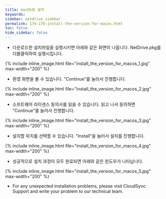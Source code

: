 ```yaml
---
title: macOS용 설치
keywords:
sidebar: netdrive_sidebar
permalink: 174-176-install-the-version-for-macos.html
toc: false
hide_sidebar: false
---
```


- 다운로드한 설치파일을 실행시키면 아래와 같은 화면이 나옵니다. NetDrive.pkg를 더블클릭하여 실행시킵니다.


{% include inline_image.html file="install_the_version_for_macos_1.jpg" max-width="200" %}


- 환영 화면을 볼 수 있습니다. "Continue"를 눌러서 진행합니다.

    
{% include inline_image.html file="install_the_version_for_macos_2.jpg" max-width="200" %}


- 소프트웨어 라이센스 동의서를 읽을 수 있습니다. 읽고 나서 동의하면 "Continue"를 눌러서 진행합니다.


{% include inline_image.html file="install_the_version_for_macos_3.jpg" max-width="200" %}


- 설치할 위치를 선택할 수 있습니다. "Install"을 눌러서 설치를 진행합니다.


{% include inline_image.html file="install_the_version_for_macos_4.jpg" max-width="200" %}


- 성공적으로 설치 과정이 모두 완료되면 아래와 같은 윈도우가 나타납니다.
 

{% include inline_image.html file="install_the_version_for_macos_5.jpg" max-width="200" %}


* For any unexpected installation problems, please visit CloudSync Support and write your problem to our technical team.

     